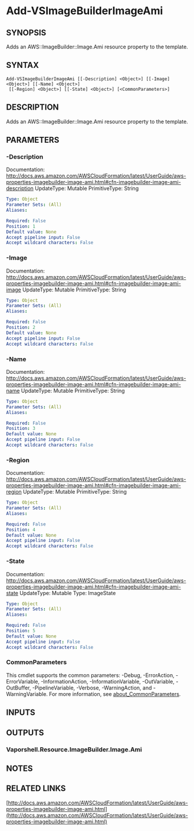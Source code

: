 # Add-VSImageBuilderImageAmi

## SYNOPSIS
Adds an AWS::ImageBuilder::Image.Ami resource property to the template.

## SYNTAX

```
Add-VSImageBuilderImageAmi [[-Description] <Object>] [[-Image] <Object>] [[-Name] <Object>]
 [[-Region] <Object>] [[-State] <Object>] [<CommonParameters>]
```

## DESCRIPTION
Adds an AWS::ImageBuilder::Image.Ami resource property to the template.

## PARAMETERS

### -Description
Documentation: http://docs.aws.amazon.com/AWSCloudFormation/latest/UserGuide/aws-properties-imagebuilder-image-ami.html#cfn-imagebuilder-image-ami-description
UpdateType: Mutable
PrimitiveType: String

```yaml
Type: Object
Parameter Sets: (All)
Aliases:

Required: False
Position: 1
Default value: None
Accept pipeline input: False
Accept wildcard characters: False
```

### -Image
Documentation: http://docs.aws.amazon.com/AWSCloudFormation/latest/UserGuide/aws-properties-imagebuilder-image-ami.html#cfn-imagebuilder-image-ami-image
UpdateType: Mutable
PrimitiveType: String

```yaml
Type: Object
Parameter Sets: (All)
Aliases:

Required: False
Position: 2
Default value: None
Accept pipeline input: False
Accept wildcard characters: False
```

### -Name
Documentation: http://docs.aws.amazon.com/AWSCloudFormation/latest/UserGuide/aws-properties-imagebuilder-image-ami.html#cfn-imagebuilder-image-ami-name
UpdateType: Mutable
PrimitiveType: String

```yaml
Type: Object
Parameter Sets: (All)
Aliases:

Required: False
Position: 3
Default value: None
Accept pipeline input: False
Accept wildcard characters: False
```

### -Region
Documentation: http://docs.aws.amazon.com/AWSCloudFormation/latest/UserGuide/aws-properties-imagebuilder-image-ami.html#cfn-imagebuilder-image-ami-region
UpdateType: Mutable
PrimitiveType: String

```yaml
Type: Object
Parameter Sets: (All)
Aliases:

Required: False
Position: 4
Default value: None
Accept pipeline input: False
Accept wildcard characters: False
```

### -State
Documentation: http://docs.aws.amazon.com/AWSCloudFormation/latest/UserGuide/aws-properties-imagebuilder-image-ami.html#cfn-imagebuilder-image-ami-state
UpdateType: Mutable
Type: ImageState

```yaml
Type: Object
Parameter Sets: (All)
Aliases:

Required: False
Position: 5
Default value: None
Accept pipeline input: False
Accept wildcard characters: False
```

### CommonParameters
This cmdlet supports the common parameters: -Debug, -ErrorAction, -ErrorVariable, -InformationAction, -InformationVariable, -OutVariable, -OutBuffer, -PipelineVariable, -Verbose, -WarningAction, and -WarningVariable. For more information, see [about_CommonParameters](http://go.microsoft.com/fwlink/?LinkID=113216).

## INPUTS

## OUTPUTS

### Vaporshell.Resource.ImageBuilder.Image.Ami
## NOTES

## RELATED LINKS

[http://docs.aws.amazon.com/AWSCloudFormation/latest/UserGuide/aws-properties-imagebuilder-image-ami.html](http://docs.aws.amazon.com/AWSCloudFormation/latest/UserGuide/aws-properties-imagebuilder-image-ami.html)

